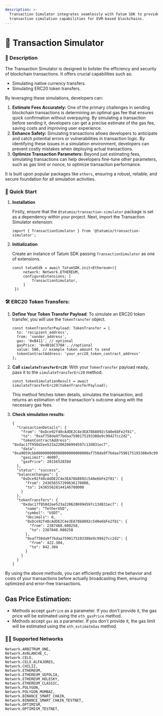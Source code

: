 ```yaml
---
description: >-
  Transaction Simulator integrates seamlessly with Tatum SDK to provide
  transaction simulation capabilities for EVM-based blockchains.
---
```


# 🧾 Transaction Simulator

### 📖 Description <a href="#user-content--description" id="user-content--description"></a>

The Transaction Simulator is designed to bolster the efficiency and security of blockchain transactions. It offers crucial capabilities such as:

* Simulating native currency transfers.
* Simulating ERC20 token transfers.

By leveraging these simulations, developers can:

1. **Estimate Fees Accurately:** One of the primary challenges in sending blockchain transactions is determining an optimal gas fee that ensures quick confirmation without overpaying. By simulating a transaction before sending it, developers can get a precise estimate of the gas fee, saving costs and improving user experience.
2. **Enhance Safety:** Simulating transactions allows developers to anticipate and catch potential errors or vulnerabilities in transaction logic. By identifying these issues in a simulation environment, developers can prevent costly mistakes when deploying actual transactions.
3. **Optimize Transaction Parameters:** Beyond just estimating fees, simulating transactions can help developers fine-tune other parameters, such as gas limit or nonce, to optimize transaction performance.

It is built upon popular packages like `ethers`, ensuring a robust, reliable, and secure foundation for all simulation activities.

### 🚀 Quick Start <a href="#user-content--quick-start" id="user-content--quick-start"></a>

1.  **Installation**

    Firstly, ensure that the `@tatumio/transaction-simulator` package is set as a dependency within your project. Next, import the Transaction Simulator extension:

    ```
    import { TransactionSimulator } from '@tatumio/transaction-simulator';
    ```
2.  **Initialization**

    Create an instance of Tatum SDK passing `TransactionSimulator` as one of extensions.

    ```
    const tatumSdk = await TatumSDK.init<Ethereum>({
         network: Network.ETHEREUM,
         configureExtensions: [
             TransactionSimulator,
         ]
     })
    ```

### 🛠️ ERC20 Token Transfers: <a href="#user-content-how-to-use" id="user-content-how-to-use"></a>

1.  **Define Your Token Transfer Payload**: To simulate an ERC20 token transfer, you will use the `TokenTransfer` object.

    ```
    const tokenTransferPayload: TokenTransfer = {
      to: 'recipient_address',
      from: 'sender_address',
      gas: '0xB411', // optional
      gasPrice: '0x4B16C370A', //optional
      value: 500, // example token amount to send
      tokenContractAddress: 'your_erc20_token_contract_address'
    };
    ```
2.  **Call `simulateTransferErc20`**: With your `TokenTransfer` payload ready, pass it to the `simulateTransferErc20` method.

    ```
    const tokenSimulationResult = await simulateTransferErc20(tokenTransferPayload);
    ```

    This method fetches token details, simulates the transaction, and returns an estimation of the transaction's outcome along with the necessary gas fees.
3.  **Check simulation results**:

    ```
    {
      "transactionDetails": {
        "from": "0xDce92f40cAdDE2C4e3EA78b8892c540e6bFe2f81",
        "to": "0xaf758da9f7bdaa7590175193388e9c99427cc2d2",
        "tokenContractAddress": "0xdac17f958d2ee523a2206206994597c13d831ec7",
        "data": "0xa9059cbb000000000000000000000000af758da9f7bdaa7590175193388e9c99427cc2d2000000000000000000000000000000000000000000000000000000001908b100",
        "gasLimit": 46097,
        "gasPrice": 20156528394
      },
      "status": "success",
      "balanceChanges": {
        "0xDce92f40cAdDE2C4e3EA78b8892c540e6bFe2f81": {
          "from": 243656557299636170000,
          "to": 243655628144146780000
        }
      },
      "tokenTransfers": {
        "0xdac17f958d2ee523a2206206994597c13d831ec7": {
          "name": "TetherUSD",
          "symbol": "USDT",
          "decimals": 6,
          "0xDce92f40cAdDE2C4e3EA78b8892c540e6bFe2f81": {
            "from": 2387468.080258,
            "to": 2387048.080258
          },
          "0xaf758da9f7bdaa7590175193388e9c99427cc2d2": {
            "from": 422.304,
            "to": 842.304
          }
        }
      }
    }
    ```

By using the above methods, you can efficiently predict the behavior and costs of your transactions before actually broadcasting them, ensuring optimized and error-free transactions.

## Gas Price Estimation: <a href="#user-content-gas-price-estimation" id="user-content-gas-price-estimation"></a>

* Methods accept `gasPrice` as a parameter. If you don't provide it, the gas price will be estimated using the `eth_gasPrice` method.
* Methods accept `gas` as a parameter. If you don't provide it, the gas limit will be estimated using the `eth_estimateGas` method.

### 🔗🔗 Supported Networks <a href="#user-content--supported-networks" id="user-content--supported-networks"></a>

```
Network.ARBITRUM_ONE,
Network.AVALANCHE_C,
Network.CELO,
Network.CELO_ALFAJORES,
Network.CHILIZ,
Network.ETHEREUM,
Network.ETHEREUM_SEPOLIA,
Network.ETHEREUM_HOLESKY,
Network.ETHEREUM_CLASSIC,
Network.POLYGON,
Network.POLYGON_MUMBAI,
Network.BINANCE_SMART_CHAIN,
Network.BINANCE_SMART_CHAIN_TESTNET,
Network.OPTIMISM,
Network.OPTIMISM_TESTNET,
```
